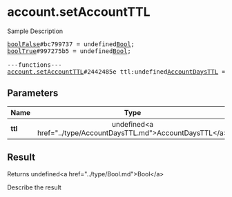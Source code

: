 # account.setAccountTTL

Sample Description

<pre>
<a href="../constructor/boolFalse">boolFalse</a>#bc799737 = undefined<a href="../type/Bool.md">Bool</a>;
<a href="../constructor/boolTrue">boolTrue</a>#997275b5 = undefined<a href="../type/Bool.md">Bool</a>;

---functions---
<a href="../method/account.setAccountTTL.md">account.setAccountTTL</a>#2442485e ttl:undefined<a href="../type/AccountDaysTTL.md">AccountDaysTTL</a> = undefined<a href="../type/Bool.md">Bool</a>;
</pre>

## Parameters

| Name | Type | Description |
|------|:----:|-------------|
| **ttl** | undefined&lt;a href=&#34;../type/AccountDaysTTL.md&#34;&gt;AccountDaysTTL&lt;/a&gt; | Param description |

## Result

Returns undefined&lt;a href=&#34;../type/Bool.md&#34;&gt;Bool&lt;/a&gt;

Describe the result


